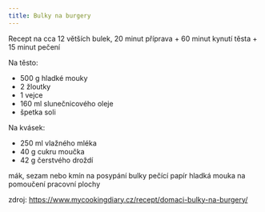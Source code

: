 ```yaml
---
title: Bulky na burgery
---
```


Recept na cca 12 větších bulek, 20 minut příprava + 60 minut kynutí těsta + 15 minut pečení

Na těsto:

* 500 g hladké mouky
* 2 žloutky
* 1 vejce
* 160 ml slunečnicového oleje
* špetka soli

Na kvásek:

* 250 ml vlažného mléka
* 40 g cukru moučka
* 42 g čerstvého droždí

mák, sezam nebo kmín na posypání bulky
pečící papír
hladká mouka na pomoučení pracovní plochy

zdroj: https://www.mycookingdiary.cz/recept/domaci-bulky-na-burgery/